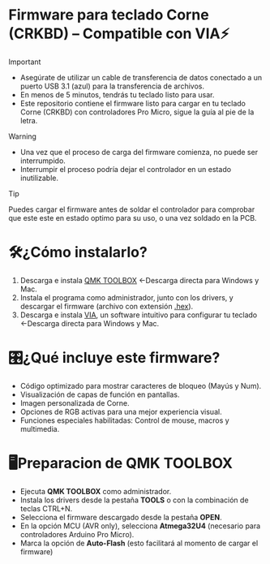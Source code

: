 # Firmware para teclado Corne (CRKBD) – Compatible con VIA⚡
> [!IMPORTANT]
>- Asegúrate de utilizar un cable de transferencia de datos conectado a un puerto USB 3.1 (azul) para la transferencia de archivos.
>- En menos de 5 minutos, tendrás tu teclado listo para usar.
>- Este repositorio contiene el firmware listo para cargar en tu teclado Corne (CRKBD) con controladores Pro Micro, sigue la guía al pie de la letra.

> [!WARNING]
>- Una vez que el proceso de carga del firmware comienza, no puede ser interrumpido.
>- Interrumpir el proceso podría dejar el controlador en un estado inutilizable.

> [!TIP]
> Puedes cargar el firmware antes de soldar el controlador para comprobar que este este en estado optimo para su uso, o una vez soldado en la PCB.

# 🛠️¿Cómo instalarlo?
1. Descarga e instala [QMK TOOLBOX](https://qmk.fm/toolbox) <-Descarga directa para Windows y Mac.
2. Instala el programa como administrador, junto con los drivers, y descargar el firmware (archivo con extensión [.hex](https://github.com/AplyyKey/Via_firmware_crkbd/blob/main/crkbd_rev1_via.hex)).
3. Descarga e instala [VIA](https://github.com/the-via/releases/releases), un software intuitivo para configurar tu teclado <-Descarga directa para Windows y Mac.

  
# 🎛️¿Qué incluye este firmware?
- Código optimizado para mostrar caracteres de bloqueo (Mayús y Num).
- Visualización de capas de función en pantallas.
- Imagen personalizada de Corne.
- Opciones de RGB activas para una mejor experiencia visual.
- Funciones especiales habilitadas: Control de mouse, macros y multimedia.

# 🖥️Preparacion de QMK TOOLBOX
- Ejecuta **QMK TOOLBOX** como administrador.
- Instala los drivers desde la pestaña **TOOLS** o con la combinación de teclas CTRL+N.
- Selecciona el firmware descargado desde la pestaña **OPEN**.
- En la opción MCU (AVR only), selecciona **Atmega32U4** (necesario para controladores Arduino Pro Micro).
- Marca la opción de **Auto-Flash** (esto facilitará al momento de cargar el firmware)
